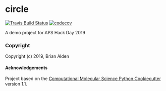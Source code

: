 circle
==============================
[//]: # (Badges)
[![Travis Build Status](https://travis-ci.org/REPLACE_WITH_OWNER_ACCOUNT/circle.svg?branch=master)](https://travis-ci.org/bcalden/circle)
[![codecov](https://codecov.io/gh/REPLACE_WITH_OWNER_ACCOUNT/circle/branch/master/graph/badge.svg)](https://codecov.io/gh/REPLACE_WITH_OWNER_ACCOUNT/circle/branch/master)

A demo project for APS Hack Day 2019

### Copyright

Copyright (c) 2019, Brian Alden


#### Acknowledgements
 
Project based on the 
[Computational Molecular Science Python Cookiecutter](https://github.com/molssi/cookiecutter-cms) version 1.1.

